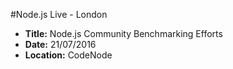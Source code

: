 #Node.js Live - London

- **Title:** Node.js Community Benchmarking Efforts
- **Date:** 21/07/2016
- **Location:** CodeNode
